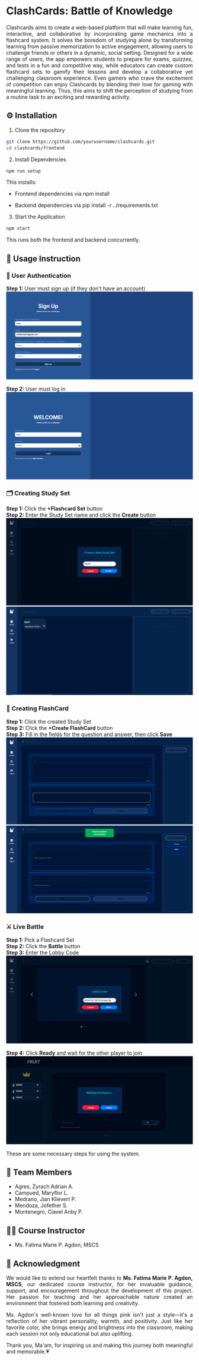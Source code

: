 
# ClashCards: Battle of Knowledge

<div align="justify">
Clashcards aims to create a  web-based platform that will make learning fun, interactive, and collaborative by incorporating game mechanics into a flashcard system. It solves the boredom of studying alone by transforming learning from passive memorization to active engagement, allowing users to challenge friends or others in a dynamic, social setting. Designed for a wide range of users, the app empowers students to prepare for exams, quizzes, and tests in a fun and competitive way, while educators can create custom flashcard sets to gamify their lessons and develop a collaborative yet challenging classroom experience. Even gamers who crave the excitement of competition can enjoy Clashcards by blending their love for gaming with meaningful learning.   Thus, this aims to shift the perception of studying from a routine task to an exciting and rewarding activity.
</div>


## ⚙️ Installation

1. Clone the repository

 ```bash
git clone https://github.com/yourusername/clashcards.git
cd clashcards/frontend
```   

2. Install Dependencies

 ```bash
npm run setup
```  
This installs:

- Frontend dependencies via npm install

- Backend dependencies via pip install -r ../requirements.txt


3. Start the Application

 ```bash
npm start
```  

This runs both the frontend and backend concurrently.



## 📘 Usage Instruction

### 🔐 User Authentication

**Step 1:** User must sign up (if they don't have an account)  
![Sign Up](images/signup.png)

**Step 2:** User must log in  
![Log in](images/login.png)

### 🗂️ Creating Study Set

**Step 1:** Click the **+Flashcard Set** button  
**Step 2:** Enter the Study Set name and click the **Create** button  
![Create](images/studysetcreate.png)  
![Create](images/studysetcreated.png) 

### 📝 Creating FlashCard

**Step 1:** Click the created Study Set  
**Step 2:** Click the **+Create FlashCard** button  
**Step 3:** Fill in the fields for the question and answer, then click **Save**  
![Create Flashdard](images/flashcardcreate.png) 
![Save Flashcard](images/flashcardsave.png) 

### ⚔️ Live Battle

**Step 1:** Pick a Flashcard Set  
**Step 2:** Click the **Battle** button  
**Step 3:** Enter the Lobby Code  
![Lobby Code](images/lobbycode.png) 

**Step 4:** Click **Ready** and wait for the other player to join  
![Waiting](images/livebattle.png)


These are some necessary steps for using the system.



## 👥 Team Members

- Agres, Zyrach Adrian A.  
- Campued, Maryflor L.  
- Medrano, Jian Klievert P.  
- Mendoza, Jofether S.  
- Montenegro, Ciavel Anby P.

## 👩‍🏫 Course Instructor

- Ms. Fatima Marie P. Agdon, MSCS



## 💖 Acknowledgment

<div align="justify">
We would like to extend our heartfelt thanks to <b>Ms. Fatima Marie P. Agdon, MSCS</b>, our dedicated course instructor, for her invaluable guidance, support, and encouragement throughout the development of this project. Her passion for teaching and her approachable nature created an environment that fostered both learning and creativity.

Ms. Agdon's well-known love for all things pink isn't just a style—it's a reflection of her vibrant personality, warmth, and positivity. Just like her favorite color, she brings energy and brightness into the classroom, making each session not only educational but also uplifting.

Thank you, Ma'am, for inspiring us and making this journey both meaningful and memorable.💗
</div>
